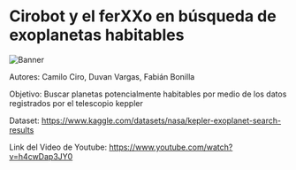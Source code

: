 # Cirobot y el ferXXo en búsqueda de exoplanetas habitables

![Banner](https://user-images.githubusercontent.com/98864594/190227154-5cf2b7a6-60a1-46a9-a70c-2a7ae7c83dff.jpeg)

Autores: Camilo Ciro, Duvan Vargas, Fabián Bonilla

Objetivo: Buscar planetas potencialmente habitables por medio de los datos registrados por el telescopio keppler

Dataset: https://www.kaggle.com/datasets/nasa/kepler-exoplanet-search-results

Link del Video de Youtube: https://www.youtube.com/watch?v=h4cwDap3JY0
